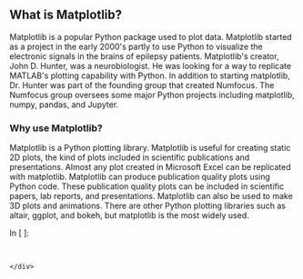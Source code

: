 
## What is Matplotlib?
Matplotlib is a popular Python package used to plot data. Matplotlib started as a project in the early 2000's partly to use Python to visualize the electronic signals in the brains of epilepsy patients. Matplotlib's creator, John D. Hunter, was a neurobiologist. He was looking for a way to replicate MATLAB's plotting capability with Python. In addition to starting matplotlib, Dr. Hunter was part of the founding group that created Numfocus. The Numfocus group oversees some major Python projects including matplotlib, numpy, pandas, and Jupyter.
### Why use Matplotlib?
Matplotlib is a Python plotting library. Matplotlib is useful for creating static 2D plots, the kind of plots included in scientific publications and presentations. Almost any plot created in Microsoft Excel can be replicated with matplotlib.  Matplotlib can produce publication quality plots using Python code.  These publication quality plots can be included in scientific papers, lab reports, and presentations. Matplotlib can also be used to make 3D plots and animations. There are other Python plotting libraries such as altair, ggplot, and bokeh, but matplotlib is the most widely used.
<div class="cell border-box-sizing code_cell rendered">
<div class="input">
<div class="prompt input_prompt">In&nbsp;[&nbsp;]:</div>
<div class="inner_cell">
    <div class="input_area">
<div class=" highlight hl-ipython3"><pre><span></span> 
</pre></div>

    </div>
</div>
</div>

</div>
 

